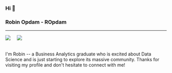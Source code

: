 ### Hi :wave:
### Robin Opdam - ROpdam
---
<a href="https://www.linkedin.com/in/robinopdam/" target=_blank><img src="https://img.shields.io/badge/linkedin-%230077B5.svg?&style=for-the-badge&logo=linkedin&logoColor=white" /></a> &nbsp; &nbsp;
<a href="https://ropdam.github.io/" target=_blank><img src="https://img.shields.io/badge/Github.io-%23808080.svg?&style=for-the-badge&logo=html5&logoColor=white"/></a><br/><br/>

I'm Robin -- a Business Analytics graduate who is excited about Data Science and is just starting to explore its massive community. Thanks for visiting my profile and don't hesitate to connect with me!
